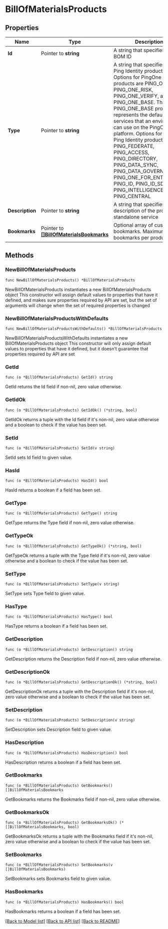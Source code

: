 # BillOfMaterialsProducts

## Properties

Name | Type | Description | Notes
------------ | ------------- | ------------- | -------------
**Id** | Pointer to **string** | A string that specifies the BOM ID | [optional] [readonly] 
**Type** | Pointer to **string** | A string that specifies the Ping Identity product type. Options for PingOne platform products are PING_ONE_MFA, PING_ONE_RISK, PING_ONE_VERIFY, and PING_ONE_BASE. The PING_ONE_BASE product represents the default set of services that an environment can use on the PingOne platform. Options for other Ping Identity products are PING_FEDERATE, PING_ACCESS, PING_DIRECTORY, PING_DATA_SYNC, PING_DATA_GOVERNANCE, PING_ONE_FOR_ENTERPRISE, PING_ID, PING_ID_SDK, PING_INTELLIGENCE, and PING_CENTRAL | [optional] 
**Description** | Pointer to **string** | A string that specifies the description of the product or standalone service | [optional] 
**Bookmarks** | Pointer to [**[]BillOfMaterialsBookmarks**](BillOfMaterialsBookmarks.md) | Optional array of custom bookmarks. Maximum of five bookmarks per product. | [optional] 

## Methods

### NewBillOfMaterialsProducts

`func NewBillOfMaterialsProducts() *BillOfMaterialsProducts`

NewBillOfMaterialsProducts instantiates a new BillOfMaterialsProducts object
This constructor will assign default values to properties that have it defined,
and makes sure properties required by API are set, but the set of arguments
will change when the set of required properties is changed

### NewBillOfMaterialsProductsWithDefaults

`func NewBillOfMaterialsProductsWithDefaults() *BillOfMaterialsProducts`

NewBillOfMaterialsProductsWithDefaults instantiates a new BillOfMaterialsProducts object
This constructor will only assign default values to properties that have it defined,
but it doesn't guarantee that properties required by API are set

### GetId

`func (o *BillOfMaterialsProducts) GetId() string`

GetId returns the Id field if non-nil, zero value otherwise.

### GetIdOk

`func (o *BillOfMaterialsProducts) GetIdOk() (*string, bool)`

GetIdOk returns a tuple with the Id field if it's non-nil, zero value otherwise
and a boolean to check if the value has been set.

### SetId

`func (o *BillOfMaterialsProducts) SetId(v string)`

SetId sets Id field to given value.

### HasId

`func (o *BillOfMaterialsProducts) HasId() bool`

HasId returns a boolean if a field has been set.

### GetType

`func (o *BillOfMaterialsProducts) GetType() string`

GetType returns the Type field if non-nil, zero value otherwise.

### GetTypeOk

`func (o *BillOfMaterialsProducts) GetTypeOk() (*string, bool)`

GetTypeOk returns a tuple with the Type field if it's non-nil, zero value otherwise
and a boolean to check if the value has been set.

### SetType

`func (o *BillOfMaterialsProducts) SetType(v string)`

SetType sets Type field to given value.

### HasType

`func (o *BillOfMaterialsProducts) HasType() bool`

HasType returns a boolean if a field has been set.

### GetDescription

`func (o *BillOfMaterialsProducts) GetDescription() string`

GetDescription returns the Description field if non-nil, zero value otherwise.

### GetDescriptionOk

`func (o *BillOfMaterialsProducts) GetDescriptionOk() (*string, bool)`

GetDescriptionOk returns a tuple with the Description field if it's non-nil, zero value otherwise
and a boolean to check if the value has been set.

### SetDescription

`func (o *BillOfMaterialsProducts) SetDescription(v string)`

SetDescription sets Description field to given value.

### HasDescription

`func (o *BillOfMaterialsProducts) HasDescription() bool`

HasDescription returns a boolean if a field has been set.

### GetBookmarks

`func (o *BillOfMaterialsProducts) GetBookmarks() []BillOfMaterialsBookmarks`

GetBookmarks returns the Bookmarks field if non-nil, zero value otherwise.

### GetBookmarksOk

`func (o *BillOfMaterialsProducts) GetBookmarksOk() (*[]BillOfMaterialsBookmarks, bool)`

GetBookmarksOk returns a tuple with the Bookmarks field if it's non-nil, zero value otherwise
and a boolean to check if the value has been set.

### SetBookmarks

`func (o *BillOfMaterialsProducts) SetBookmarks(v []BillOfMaterialsBookmarks)`

SetBookmarks sets Bookmarks field to given value.

### HasBookmarks

`func (o *BillOfMaterialsProducts) HasBookmarks() bool`

HasBookmarks returns a boolean if a field has been set.


[[Back to Model list]](../README.md#documentation-for-models) [[Back to API list]](../README.md#documentation-for-api-endpoints) [[Back to README]](../README.md)


